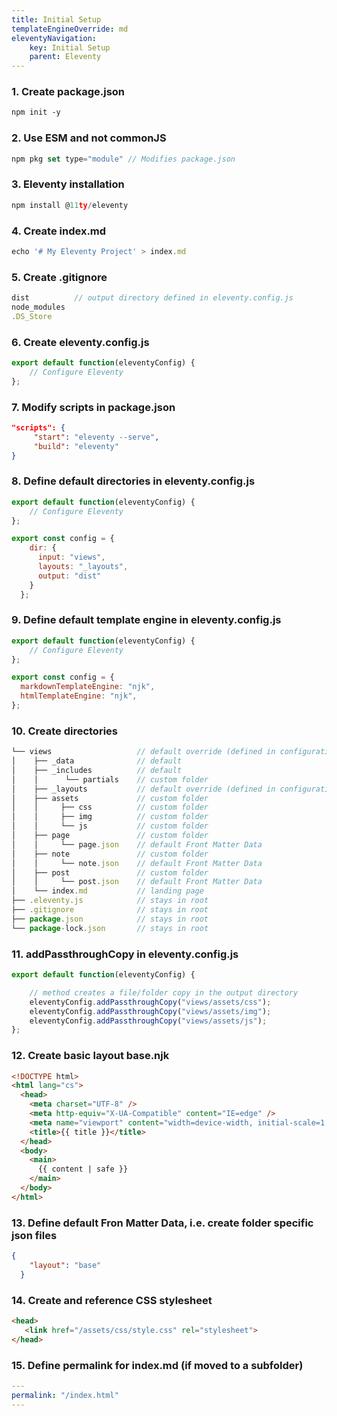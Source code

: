 ```yaml
---
title: Initial Setup
templateEngineOverride: md
eleventyNavigation:
    key: Initial Setup
    parent: Eleventy
---
```

### 1. Create package.json
```html
npm init -y
```

### 2. Use ESM and not commonJS
```js
npm pkg set type="module" // Modifies package.json
```

### 3. Eleventy installation
```js
npm install @11ty/eleventy
```

### 4. Create index.md
```js
echo '# My Eleventy Project' > index.md
```

### 5. Create .gitignore
```js
dist          // output directory defined in eleventy.config.js
node_modules
.DS_Store
```

### 6. Create eleventy.config.js
```js
export default function(eleventyConfig) {
	// Configure Eleventy
};
```

### 7. Modify scripts in package.json
```json
"scripts": {
     "start": "eleventy --serve",
     "build": "eleventy"
}
```

### 8. Define default directories in eleventy.config.js
```js
export default function(eleventyConfig) {
	// Configure Eleventy
};

export const config = {
    dir: {
      input: "views",  
      layouts: "_layouts",
      output: "dist"
    }
  };
```

### 9. Define default template engine in eleventy.config.js
```js
export default function(eleventyConfig) {
	// Configure Eleventy
};

export const config = {
  markdownTemplateEngine: "njk",
  htmlTemplateEngine: "njk",
};
```

### 10. Create directories
```js
└── views                   // default override (defined in configuration)
│    ├── _data              // default
│    ├── _includes          // default
│    │      └── partials    // custom folder       
│    ├── _layouts           // default override (defined in configuration)
│    ├── assets             // custom folder 
│    │     ├── css          // custom folder 
│    │     ├── img          // custom folder 
│    │     └── js           // custom folder 
│    ├── page               // custom folder 
│    │     └── page.json    // default Front Matter Data 
│    ├── note               // custom folder 
│    │     └── note.json    // default Front Matter Data 
│    ├── post               // custom folder 
│    │     └── post.json    // default Front Matter Data 
│    └── index.md           // landing page
├── .eleventy.js            // stays in root
├── .gitignore              // stays in root
├── package.json            // stays in root
└── package-lock.json       // stays in root
```

### 11. addPassthroughCopy in eleventy.config.js
```js
export default function(eleventyConfig) {

    // method creates a file/folder copy in the output directory
	eleventyConfig.addPassthroughCopy("views/assets/css");
    eleventyConfig.addPassthroughCopy("views/assets/img");
    eleventyConfig.addPassthroughCopy("views/assets/js");
};
```

### 12. Create basic layout base.njk
```html
<!DOCTYPE html>
<html lang="cs">
  <head>
    <meta charset="UTF-8" />
    <meta http-equiv="X-UA-Compatible" content="IE=edge" />
    <meta name="viewport" content="width=device-width, initial-scale=1.0" />
    <title>{{ title }}</title> 
  </head>
  <body>
    <main>
      {{ content | safe }}    
    </main>
  </body>
</html>
```

### 13. Define default Fron Matter Data, i.e. create folder specific json files
```json
{
    "layout": "base" 
  }
```

### 14. Create and reference CSS stylesheet
```html
<head>
   <link href="/assets/css/style.css" rel="stylesheet"> 
</head>
```

### 15. Define permalink for index.md (if moved to a subfolder)
```yaml
---
permalink: "/index.html"
---
```